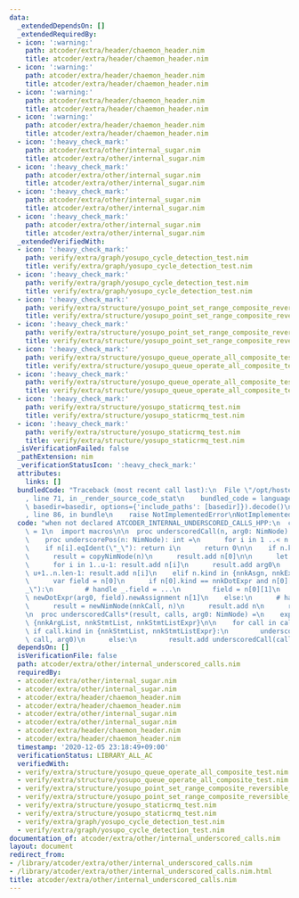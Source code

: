 ```yaml
---
data:
  _extendedDependsOn: []
  _extendedRequiredBy:
  - icon: ':warning:'
    path: atcoder/extra/header/chaemon_header.nim
    title: atcoder/extra/header/chaemon_header.nim
  - icon: ':warning:'
    path: atcoder/extra/header/chaemon_header.nim
    title: atcoder/extra/header/chaemon_header.nim
  - icon: ':warning:'
    path: atcoder/extra/header/chaemon_header.nim
    title: atcoder/extra/header/chaemon_header.nim
  - icon: ':warning:'
    path: atcoder/extra/header/chaemon_header.nim
    title: atcoder/extra/header/chaemon_header.nim
  - icon: ':heavy_check_mark:'
    path: atcoder/extra/other/internal_sugar.nim
    title: atcoder/extra/other/internal_sugar.nim
  - icon: ':heavy_check_mark:'
    path: atcoder/extra/other/internal_sugar.nim
    title: atcoder/extra/other/internal_sugar.nim
  - icon: ':heavy_check_mark:'
    path: atcoder/extra/other/internal_sugar.nim
    title: atcoder/extra/other/internal_sugar.nim
  - icon: ':heavy_check_mark:'
    path: atcoder/extra/other/internal_sugar.nim
    title: atcoder/extra/other/internal_sugar.nim
  _extendedVerifiedWith:
  - icon: ':heavy_check_mark:'
    path: verify/extra/graph/yosupo_cycle_detection_test.nim
    title: verify/extra/graph/yosupo_cycle_detection_test.nim
  - icon: ':heavy_check_mark:'
    path: verify/extra/graph/yosupo_cycle_detection_test.nim
    title: verify/extra/graph/yosupo_cycle_detection_test.nim
  - icon: ':heavy_check_mark:'
    path: verify/extra/structure/yosupo_point_set_range_composite_reversible_splay_tree_test.nim
    title: verify/extra/structure/yosupo_point_set_range_composite_reversible_splay_tree_test.nim
  - icon: ':heavy_check_mark:'
    path: verify/extra/structure/yosupo_point_set_range_composite_reversible_splay_tree_test.nim
    title: verify/extra/structure/yosupo_point_set_range_composite_reversible_splay_tree_test.nim
  - icon: ':heavy_check_mark:'
    path: verify/extra/structure/yosupo_queue_operate_all_composite_test.nim
    title: verify/extra/structure/yosupo_queue_operate_all_composite_test.nim
  - icon: ':heavy_check_mark:'
    path: verify/extra/structure/yosupo_queue_operate_all_composite_test.nim
    title: verify/extra/structure/yosupo_queue_operate_all_composite_test.nim
  - icon: ':heavy_check_mark:'
    path: verify/extra/structure/yosupo_staticrmq_test.nim
    title: verify/extra/structure/yosupo_staticrmq_test.nim
  - icon: ':heavy_check_mark:'
    path: verify/extra/structure/yosupo_staticrmq_test.nim
    title: verify/extra/structure/yosupo_staticrmq_test.nim
  _isVerificationFailed: false
  _pathExtension: nim
  _verificationStatusIcon: ':heavy_check_mark:'
  attributes:
    links: []
  bundledCode: "Traceback (most recent call last):\n  File \"/opt/hostedtoolcache/Python/3.10.0/x64/lib/python3.10/site-packages/onlinejudge_verify/documentation/build.py\"\
    , line 71, in _render_source_code_stat\n    bundled_code = language.bundle(stat.path,\
    \ basedir=basedir, options={'include_paths': [basedir]}).decode()\n  File \"/opt/hostedtoolcache/Python/3.10.0/x64/lib/python3.10/site-packages/onlinejudge_verify/languages/nim.py\"\
    , line 86, in bundle\n    raise NotImplementedError\nNotImplementedError\n"
  code: "when not declared ATCODER_INTERNAL_UNDERSCORED_CALLS_HPP:\n  const ATCODER_INTERNAL_UNDERSCORED_CALLS_HPP*\
    \ = 1\n  import macros\n\n  proc underscoredCall(n, arg0: NimNode): NimNode =\n\
    \    proc underscorePos(n: NimNode): int =\n      for i in 1 ..< n.len:\n    \
    \    if n[i].eqIdent(\"_\"): return i\n      return 0\n\n    if n.kind in nnkCallKinds:\n\
    \      result = copyNimNode(n)\n      result.add n[0]\n\n      let u = underscorePos(n)\n\
    \      for i in 1..u-1: result.add n[i]\n      result.add arg0\n      for i in\
    \ u+1..n.len-1: result.add n[i]\n    elif n.kind in {nnkAsgn, nnkExprEqExpr}:\n\
    \      var field = n[0]\n      if n[0].kind == nnkDotExpr and n[0][0].eqIdent(\"\
    _\"):\n        # handle _.field = ...\n        field = n[0][1]\n      result =\
    \ newDotExpr(arg0, field).newAssignment n[1]\n    else:\n      # handle e.g. 'x.dup(sort)'\n\
    \      result = newNimNode(nnkCall, n)\n      result.add n\n      result.add arg0\n\
    \n  proc underscoredCalls*(result, calls, arg0: NimNode) =\n    expectKind calls,\
    \ {nnkArgList, nnkStmtList, nnkStmtListExpr}\n\n    for call in calls:\n     \
    \ if call.kind in {nnkStmtList, nnkStmtListExpr}:\n        underscoredCalls(result,\
    \ call, arg0)\n      else:\n        result.add underscoredCall(call, arg0)\n"
  dependsOn: []
  isVerificationFile: false
  path: atcoder/extra/other/internal_underscored_calls.nim
  requiredBy:
  - atcoder/extra/other/internal_sugar.nim
  - atcoder/extra/other/internal_sugar.nim
  - atcoder/extra/header/chaemon_header.nim
  - atcoder/extra/header/chaemon_header.nim
  - atcoder/extra/other/internal_sugar.nim
  - atcoder/extra/other/internal_sugar.nim
  - atcoder/extra/header/chaemon_header.nim
  - atcoder/extra/header/chaemon_header.nim
  timestamp: '2020-12-05 23:18:49+09:00'
  verificationStatus: LIBRARY_ALL_AC
  verifiedWith:
  - verify/extra/structure/yosupo_queue_operate_all_composite_test.nim
  - verify/extra/structure/yosupo_queue_operate_all_composite_test.nim
  - verify/extra/structure/yosupo_point_set_range_composite_reversible_splay_tree_test.nim
  - verify/extra/structure/yosupo_point_set_range_composite_reversible_splay_tree_test.nim
  - verify/extra/structure/yosupo_staticrmq_test.nim
  - verify/extra/structure/yosupo_staticrmq_test.nim
  - verify/extra/graph/yosupo_cycle_detection_test.nim
  - verify/extra/graph/yosupo_cycle_detection_test.nim
documentation_of: atcoder/extra/other/internal_underscored_calls.nim
layout: document
redirect_from:
- /library/atcoder/extra/other/internal_underscored_calls.nim
- /library/atcoder/extra/other/internal_underscored_calls.nim.html
title: atcoder/extra/other/internal_underscored_calls.nim
---
```

